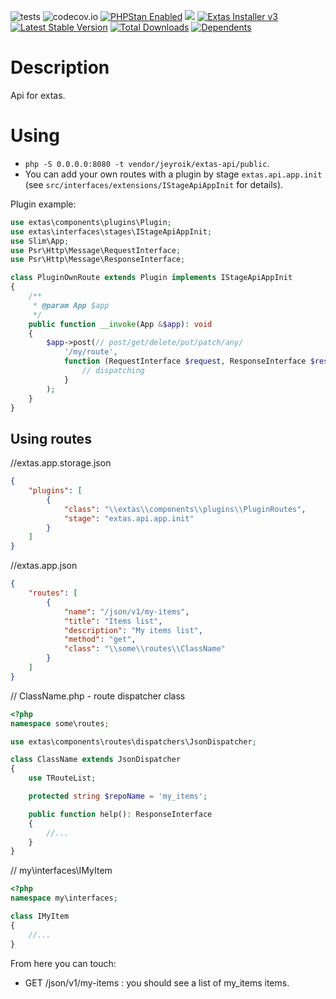 ![tests](https://github.com/jeyroik/extas-api/workflows/PHP%20Composer/badge.svg?branch=master&event=push)
![codecov.io](https://codecov.io/gh/jeyroik/extas-api/coverage.svg?branch=master)
<a href="https://github.com/phpstan/phpstan"><img src="https://img.shields.io/badge/PHPStan-enabled-brightgreen.svg?style=flat" alt="PHPStan Enabled"></a>
<a href="https://codeclimate.com/github/jeyroik/extas-api/maintainability"><img src="https://api.codeclimate.com/v1/badges/1363a8cd36dd22990793/maintainability" /></a>
<a href="https://github.com/jeyroik/extas-installer/" title="Extas Installer v3"><img alt="Extas Installer v3" src="https://img.shields.io/badge/installer-v4-green"></a>
[![Latest Stable Version](https://poser.pugx.org/jeyroik/extas-api/v)](//packagist.org/packages/jeyroik/extas-q-crawlers)
[![Total Downloads](https://poser.pugx.org/jeyroik/extas-api/downloads)](//packagist.org/packages/jeyroik/extas-q-crawlers)
[![Dependents](https://poser.pugx.org/jeyroik/extas-api/dependents)](//packagist.org/packages/jeyroik/extas-q-crawlers)

# Description

Api for extas.

# Using

- `php -S 0.0.0.0:8080 -t vendor/jeyroik/extas-api/public`.
- You can add your own routes with a plugin by stage `extas.api.app.init` (see `src/interfaces/extensions/IStageApiAppInit` for details).

Plugin example:

```php
use extas\components\plugins\Plugin;
use extas\interfaces\stages\IStageApiAppInit;
use Slim\App;
use Psr\Http\Message\RequestInterface;
use Psr\Http\Message\ResponseInterface;

class PluginOwnRoute extends Plugin implements IStageApiAppInit
{
    /**
     * @param App $app
     */
    public function __invoke(App &$app): void
    {
        $app->post(// post/get/delete/put/patch/any/
            '/my/route',
            function (RequestInterface $request, ResponseInterface $response, array $args) {
                // dispatching 
            }
        );
    }
}
```

## Using routes

//extas.app.storage.json
```json
{
    "plugins": [
        {
            "class": "\\extas\\components\\plugins\\PluginRoutes",
            "stage": "extas.api.app.init"
        }
    ]
}
```

//extas.app.json
```json
{
    "routes": [
        {
            "name": "/json/v1/my-items",
            "title": "Items list",
            "description": "My items list",
            "method": "get",
            "class": "\\some\\routes\\ClassName"
        }
    ]
}
```

// ClassName.php - route dispatcher class
```php
<?php
namespace some\routes;

use extas\components\routes\dispatchers\JsonDispatcher;

class ClassName extends JsonDispatcher
{
    use TRouteList;

    protected string $repoName = 'my_items';

    public function help(): ResponseInterface
    {
        //...
    }
}
```

// my\interfaces\IMyItem
```php
<?php
namespace my\interfaces;

class IMyItem
{
    //...
}
```

From here you can touch:

- GET /json/v1/my-items : you should see a list of my_items items.
